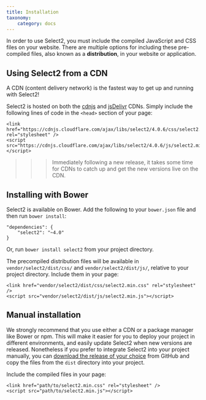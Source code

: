 ```yaml
---
title: Installation
taxonomy:
    category: docs
---
```


In order to use Select2, you must include the compiled JavaScript and CSS files on your website. There are multiple options for including these pre-compiled files, also known as a **distribution**, in your website or application.

## Using Select2 from a CDN

A CDN (content delivery network) is the fastest way to get up and running with Select2!

Select2 is hosted on both the [cdnjs](https://cdnjs.com/libraries/select2) and [jsDelivr](https://www.jsdelivr.com/#!select2) CDNs. Simply include the following lines of code in the `<head>` section of your page:

```
<link href="https://cdnjs.cloudflare.com/ajax/libs/select2/4.0.6/css/select2.min.css" rel="stylesheet" />
<script src="https://cdnjs.cloudflare.com/ajax/libs/select2/4.0.6/js/select2.min.js"></script>
```

>>> <i class="fa fa-info-circle"></i> Immediately following a new release, it takes some time for CDNs to catch up and get the new versions live on the CDN.

## Installing with Bower

Select2 is available on Bower.  Add the following to your `bower.json` file and then run `bower install`:

```
"dependencies": {
    "select2": "~4.0"
}
```

Or, run `bower install select2` from your project directory.

The precompiled distribution files will be available in `vendor/select2/dist/css/` and `vendor/select2/dist/js/`, relative to your project directory. Include them in your page:

```
<link href="vendor/select2/dist/css/select2.min.css" rel="stylesheet" />
<script src="vendor/select2/dist/js/select2.min.js"></script>
```

## Manual installation

We strongly recommend that you use either a CDN or a package manager like Bower or npm. This will make it easier for you to deploy your project in different environments, and easily update Select2 when new versions are released. Nonetheless if you prefer to integrate Select2 into your project manually, you can [download the release of your choice](https://github.com/select2/select2/tags) from GitHub and copy the files from the `dist` directory into your project.

Include the compiled files in your page:

```
<link href="path/to/select2.min.css" rel="stylesheet" />
<script src="path/to/select2.min.js"></script>
```
